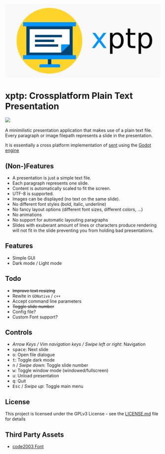 ![logo](doc/logo.png "xptp")

# xptp: Crossplatform Plain Text Presentation

<img src="https://img.shields.io/badge/ver-0.6.0--beta-blue.svg"></img>

A minimilistic presentation application that makes use of a plain text
file. Every paragraph or image filepath represents a slide in the presentation.

It is essentially a cross platform implementation of [sent](https://tools.suckless.org/sent/)
using the [Godot engine](https://godotengine.org/)

## (Non-)Features

* A presentation is just a simple text file.
* Each paragraph represents one slide.
* Content is automatically scaled to fit the screen.
* UTF-8 is supported.
* Images can be displayed (no text on the same slide).
* No different font styles (bold, italic, underline)
* No fancy layout options (different font sizes, different colors, …)
* No animations
* No support for automatic layouting paragraphs
* Slides with exuberant amount of lines or characters produce rendering
will not fit in the slide preventing you from holding bad presentations.

## Features
* Simple GUI
* Dark mode / Light mode

## Todo
* ~~Improve text resizing~~
* Rewite in `GDNative` / `c++`
* Accept command line parameters
* ~~Toggle slide number~~
* Config file?
* Custom Font support?

## Controls

* _Arrow Keys / Vim navigation keys / Swipe left or right_: Navigation
* <kbd>space</kbd>: Next slide
* <kbd>o</kbd>: Open file dialogue
* <kbd>t</kbd>: Toggle dark mode
* <kbd>n</kbd> / _Swipe down_: Toggle slide number
* <kbd>w</kbd>: Toggle window mode (windowed/fullscreen)
* <kbd>u</kbd>: Unload presentation
* <kbd>q</kbd>: Quit
* <kbd>Esc</kbd> / _Swipe up_: Toggle main menu

## License

This project is licensed under the GPLv3 License - see the [LICENSE.md](LICENSE.md) file for details

## Third Party Assets
* [code2003 Font](https://www.fontspace.com/st-gigafont-typefaces/code2003)
